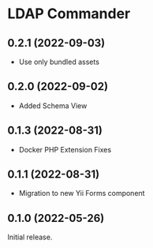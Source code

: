 # LDAP Commander

## 0.2.1 (2022-09-03)

- Use only bundled assets

## 0.2.0 (2022-09-02)

- Added Schema View

## 0.1.3 (2022-08-31)

- Docker PHP Extension Fixes

## 0.1.1 (2022-08-31)

- Migration to new Yii Forms component

## 0.1.0 (2022-05-26)

Initial release.
